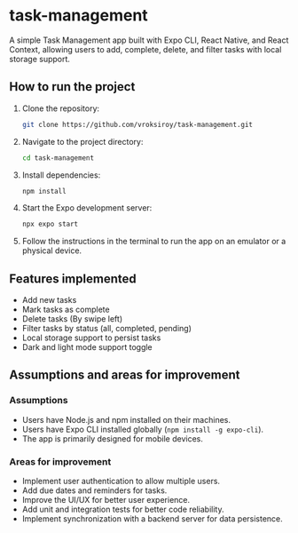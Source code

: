 # task-management
A simple Task Management app built with Expo CLI, React Native, and React Context, allowing users to add, complete, delete, and filter tasks with local storage support.

## How to run the project
1. Clone the repository:
    ```sh
    git clone https://github.com/vroksiroy/task-management.git
    ```
2. Navigate to the project directory:
    ```sh
    cd task-management
    ```
3. Install dependencies:
    ```sh
    npm install
    ```
4. Start the Expo development server:
    ```sh
    npx expo start
    ```
5. Follow the instructions in the terminal to run the app on an emulator or a physical device.

## Features implemented
- Add new tasks
- Mark tasks as complete
- Delete tasks (By swipe left)
- Filter tasks by status (all, completed, pending)
- Local storage support to persist tasks
- Dark and light mode support toggle

## Assumptions and areas for improvement
### Assumptions
- Users have Node.js and npm installed on their machines.
- Users have Expo CLI installed globally (`npm install -g expo-cli`).
- The app is primarily designed for mobile devices.

### Areas for improvement
- Implement user authentication to allow multiple users.
- Add due dates and reminders for tasks.
- Improve the UI/UX for better user experience.
- Add unit and integration tests for better code reliability.
- Implement synchronization with a backend server for data persistence.